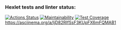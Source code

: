 ### Hexlet tests and linter status:
[![Actions Status](https://github.com/gmaratm/java-project-61/workflows/hexlet-check/badge.svg)](https://github.com/gmaratm/java-project-61/actions)
[![Maintainability](https://api.codeclimate.com/v1/badges/c0227523efcaa4aa3cd2/maintainability)](https://codeclimate.com/github/gmaratm/java-project-61/maintainability)
[![Test Coverage](https://api.codeclimate.com/v1/badges/c0227523efcaa4aa3cd2/test_coverage)](https://codeclimate.com/github/gmaratm/java-project-61/test_coverage)
https://asciinema.org/a/IjD82RIfSsF3KUpFX6mFQMAB1
